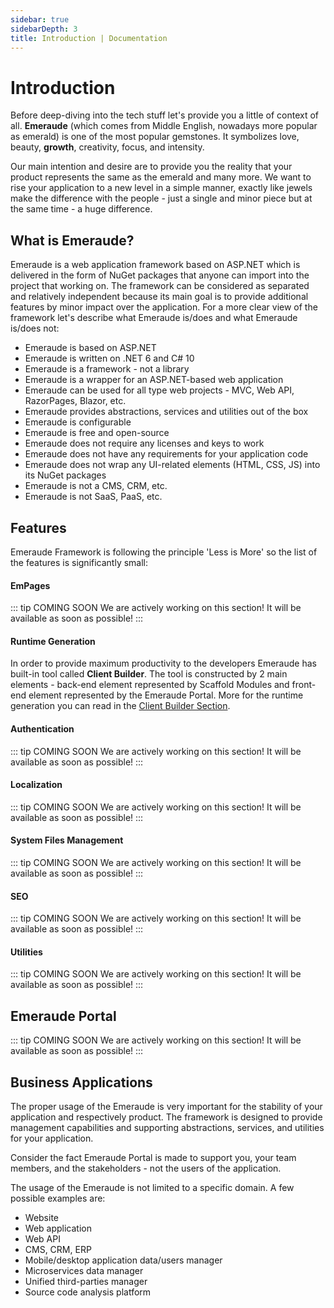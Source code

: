```yaml
---
sidebar: true
sidebarDepth: 3
title: Introduction | Documentation
---
```

# Introduction

Before deep-diving into the tech stuff let's provide you a little of context of all. **Emeraude** 
(which comes from Middle English, nowadays more popular as emerald) is one of the most popular 
gemstones. It symbolizes love, beauty, **growth**, creativity, focus, and intensity.

Our main intention and desire are to provide you the reality that your product represents the same as the 
emerald and many more. We want to rise your application to a new level in a simple manner, exactly like 
jewels make the difference with the people - just a single and minor piece but at the same time - a huge 
difference.

## What is Emeraude?

Emeraude is a web application framework based on ASP.NET which is delivered in the form of NuGet packages 
that anyone can import into the project that working on. The framework can be considered as separated and 
relatively independent because its main goal is to provide additional features by minor impact over the 
application.
For a more clear view of the framework let's describe what Emeraude is/does and what Emeraude is/does not:

- Emeraude is based on ASP.NET
- Emeraude is written on .NET 6 and C# 10
- Emeraude is a framework - not a library
- Emeraude is a wrapper for an ASP.NET-based web application
- Emeraude can be used for all type web projects - MVC, Web API, RazorPages, Blazor, etc.
- Emeraude provides abstractions, services and utilities out of the box
- Emeraude is configurable
- Emeraude is free and open-source
- Emeraude does not require any licenses and keys to work
- Emeraude does not have any requirements for your application code
- Emeraude does not wrap any UI-related elements (HTML, CSS, JS) into its NuGet packages
- Emeraude is not a CMS, CRM, etc.
- Emeraude is not SaaS, PaaS, etc.

## Features

Emeraude Framework is following the principle 'Less is More' so the list of the features is significantly small:

#### EmPages

::: tip COMING SOON
We are actively working on this section! It will be available as soon as possible!
:::

#### Runtime Generation

In order to provide maximum productivity to the developers Emeraude has built-in tool called **Client Builder**.
The tool is constructed by 2 main elements - back-end element represented by Scaffold Modules and front-end element
represented by the Emeraude Portal. More for the runtime generation you can read in the
[Client Builder Section](/documentation/client-builder/runtime-generation.html).

#### Authentication

::: tip COMING SOON
We are actively working on this section! It will be available as soon as possible!
:::

#### Localization

::: tip COMING SOON
We are actively working on this section! It will be available as soon as possible!
:::

#### System Files Management

::: tip COMING SOON
We are actively working on this section! It will be available as soon as possible!
:::

#### SEO

::: tip COMING SOON
We are actively working on this section! It will be available as soon as possible!
:::

#### Utilities

::: tip COMING SOON
We are actively working on this section! It will be available as soon as possible!
:::

## Emeraude Portal

::: tip COMING SOON
We are actively working on this section! It will be available as soon as possible!
:::

## Business Applications

The proper usage of the Emeraude is very important for the stability of your application and respectively product. 
The framework is designed to provide management capabilities and supporting abstractions, services, and utilities 
for your application.

Consider the fact Emeraude Portal is made to support you, your team members, and the stakeholders  - not the users of 
the application.

The usage of the Emeraude is not limited to a specific domain. A few possible examples are:

- Website
- Web application
- Web API
- CMS, CRM, ERP
- Mobile/desktop application data/users manager
- Microservices data manager
- Unified third-parties manager
- Source code analysis platform
